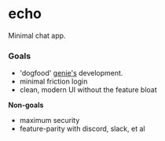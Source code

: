 # echo

Minimal chat app.

### Goals

- 'dogfood' [genie's](https://github.com/omnisci3nce/genie) development.
- minimal friction login
- clean, modern UI without the feature bloat

**Non-goals**

- maximum security
- feature-parity with discord, slack, et al
